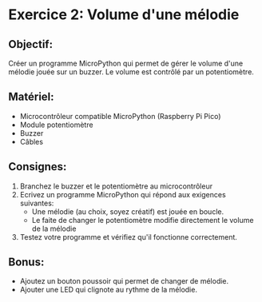 # Exercice 2: Volume d'une mélodie
## Objectif: 
Créer un programme MicroPython qui permet de gérer le volume d'une mélodie jouée sur un buzzer. Le volume est contrôlé par un potentiomètre.
## Matériel:
- Microcontrôleur compatible MicroPython (Raspberry Pi Pico)
- Module potentiomètre
- Buzzer
- Câbles
## Consignes:
1. Branchez le buzzer et le potentiomètre au microcontrôleur
2. Ecrivez un programme MicroPython qui répond aux exigences suivantes:
   - Une mélodie (au choix, soyez créatif) est jouée en boucle.
   - Le faite de changer le potentiomètre modifie directement le volume de la mélodie
3. Testez votre programme et vérifiez qu'il fonctionne correctement.

## Bonus:
- Ajoutez un bouton poussoir qui permet de changer de mélodie.
- Ajouter une LED qui clignote au rythme de la mélodie.
